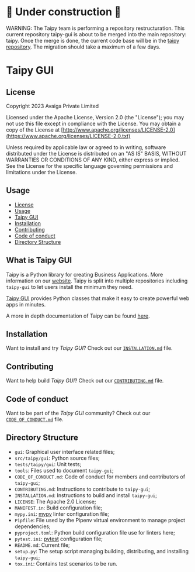 # 🚧 Under construction 🚧

WARNING: The Taipy team is performing a repository restructuration. This current repository taipy-gui is about to be 
merged into the main repository: taipy. Once the merge is done, the current code base will be in the 
[taipy repository](https://github.com/Avaiga/taipy). The migration should take a maximum of a few days.
<be>

# Taipy GUI

## License
Copyright 2023 Avaiga Private Limited

Licensed under the Apache License, Version 2.0 (the "License"); you may not use this file except in compliance with
the License. You may obtain a copy of the License at
[http://www.apache.org/licenses/LICENSE-2.0](https://www.apache.org/licenses/LICENSE-2.0.txt)

Unless required by applicable law or agreed to in writing, software distributed under the License is distributed on
an "AS IS" BASIS, WITHOUT WARRANTIES OR CONDITIONS OF ANY KIND, either express or implied. See the License for the
specific language governing permissions and limitations under the License.

## Usage
- [License](#license)
- [Usage](#usage)
- [Taipy GUI](#what-is-taipy-gui)
- [Installation](#installation)
- [Contributing](#contributing)
- [Code of conduct](#code-of-conduct)
- [Directory Structure](#directory-structure)

## What is Taipy GUI

Taipy is a Python library for creating Business Applications. More information on our
[website](https://www.taipy.io). Taipy is split into multiple repositories including `taipy-gui` to let users
install the minimum they need.

[Taipy GUI](https://github.com/Avaiga/taipy-gui) provides Python classes that make it easy to create powerful web apps in minutes.

A more in depth documentation of Taipy can be found [here](https://docs.taipy.io/).

## Installation

Want to install and try *Taipy GUI*? Check out our [`INSTALLATION.md`](INSTALLATION.md) file.

## Contributing

Want to help build *Taipy GUI*? Check out our [`CONTRIBUTING.md`](CONTRIBUTING.md) file.

## Code of conduct

Want to be part of the *Taipy GUI* community? Check out our [`CODE_OF_CONDUCT.md`](CODE_OF_CONDUCT.md) file.

## Directory Structure

- `gui`: Graphical user interface related files;
- `src/taipy/gui`: Python source files;
- `tests/taipy/gui`: Unit tests;
- `tools`: Files used to document `taipy-gui`;
- `CODE_OF_CONDUCT.md`: Code of conduct for members and contributors of `taipy-gui`;
- `CONTRIBUTING.md`: Instructions to contribute to `taipy-gui`;
- `INSTALLATION.md`: Instructions to build and install `taipy-gui`;
- `LICENSE`: The Apache 2.0 License;
- `MANIFEST.in`: Build configuration file;
- `mypy.ini`: [mypy](http://mypy-lang.org/) linter configuration file;
- `Pipfile`: File used by the Pipenv virtual environment to manage project dependencies;
- `pyproject.toml`: Python build configuration file use for linters here;
- `pytest.ini`: [pytest](https://pytest.org/) configuration file;
- `README.md`: Current file;
- `setup.py`: The setup script managing building, distributing, and installing `taipy-gui`;
- `tox.ini`: Contains test scenarios to be run.
